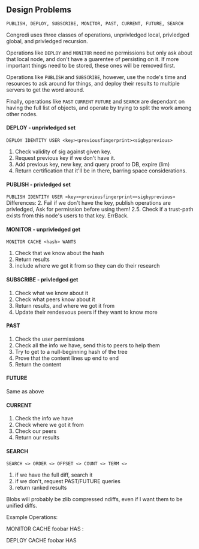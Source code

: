## Design Problems

`PUBLISH, DEPLOY, SUBSCRIBE, MONITOR, PAST, CURRENT, FUTURE, SEARCH`

Congredi uses three classes of operations, unprivledged local,
privledged global, and privledged recursion.

Operations like `DEPLOY` and `MONITOR` need no permissions but
only ask about that local node, and don't have a guarentee of
persisting on it. If more important things need to be stored,
these ones will be removed first.

Operations like `PUBLISH` and `SUBSCRIBE`, however, use the
node's time and resources to ask around for things, and deploy
their results to multiple servers to get the word around.

Finally, operations like `PAST` `CURRENT` `FUTURE` and `SEARCH`
are dependant on having the full list of objects, and operate
by trying to split the work among other nodes.


#### DEPLOY - unprivledged set
`DEPLOY IDENTITY USER <key><previousfingerprint><sigbyprevious>`
1. Check validity of sig against given key.
2. Request previous key if we don't have it.
3. Add previous key, new key, and query proof to DB, expire (lim)
4. Return certification that it'll be in there, barring space considerations.

#### PUBLISH - privledged set
`PUBLISH IDENTITY USER <key><previousfingerprint><sigbyprevious>`
Differences:
2. Fail if we don't have the key, publish operations are privledged,
	Ask for permission before using them!
2.5. Check if a trust-path exists from this node's users to that key. ErrBack.

#### MONITOR - unprivledged get
`MONITOR CACHE <hash> WANTS`

1. Check that we know about the hash
2. Return results
3. include where we got it from so they can do their research

#### SUBSCRIBE - privledged get
1. Check what we know about it
2. Check what peers know about it
3. Return results, and where we got it from
4. Update their rendesvous peers if they want to know more

#### PAST
1. Check the user permissions
2. Check all the info we have, send this to peers to help them
3. Try to get to a null-beginning hash of the tree
4. Prove that the content lines up end to end
5. Return the content

#### FUTURE
Same as above

#### CURRENT
1. Check the info we have
2. Check where we got it from
3. Check our peers
4. Return our results

#### SEARCH
`SEARCH <> ORDER <> OFFSET <> COUNT <> TERM <>`
1. if we have the full diff, search it
2. if we don't, request PAST/FUTURE queries
3. return ranked results

Blobs will probably be zlib compressed ndiffs, even if I want them to be
unified diffs.

Example Operations:

MONITOR CACHE foobar HAS : <listobject>

DEPLOY CACHE foobar HAS <listobject>

